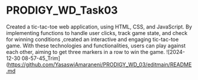 # PRODIGY_WD_Task03
Created a tic-tac-toe web application, using HTML, CSS, and JavaScript. By implementing functions to handle user clicks, track game state, and check for winning conditions ,created an interactive and engaging tic-tac-toe game. With these technologies and functionalities, users can play against each other, aiming to get three markers in a row to win the game.
![2024-12-30 08-57-45_Trim](https://github.com/YasaswiAmaraneni/PRODIGY_WD_03/editmain/README.md
